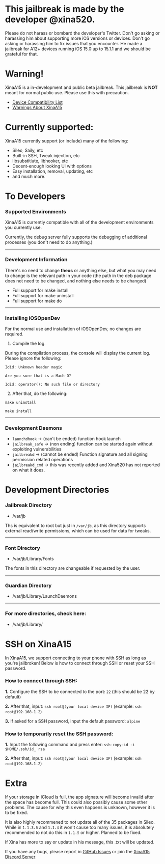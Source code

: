 # **This jailbreak is made by the developer @xina520.** 

Please do not harass or bombard the developer's Twitter. Don't go asking or harassing him about supporting more iOS versions or devices. Don't go asking or harassing him to fix issues that you encounter. He made a jailbreak for A12+ devices running iOS 15.0 up to 15.1.1 and we should be grateful for that.

# **Warning!**

XinaA15 is a in-development and public beta jailbreak. This jailbreak is **NOT** meant for normal public use. Please use this with precaution.
- [Device Compatibility List](https://github.com/NotDarkn/XinaA15/blob/main/SUPPORTED.md)
- [Warnings About XinaA15](https://github.com/NotDarkn/XinaA15/blob/main/WARNINGS.md)

# **Currently supported:**

XinaA15 currently support (or include) many of the following:
- Sileo, Saily, etc
- Built-in SSH, Tweak injection, etc
- libsubstitiute, libhooker, etc
- Decent-enough looking UI with options
- Easy installation, removal, updating, etc
- and much more.

# To Developers
### Supported Environments

XinaA15 is currently compatible with all of the development environments you currently use.

Currently, the debug server fully supports the debugging of additional processes (you don't need to do anything.)
***
### Development Information

There's no need to change **theos** or anything else, but what you may need to change is the relevant path in your code (the path in the deb package does not need to be changed, and nothing else needs to be changed)

- Full support for make install
- Full support for make uninstall
- Full support for make do
***
### Installing iOSOpenDev

For the normal use and installation of iOSOpenDev, no changes are required.

1. Compile the log. 

During the compilation process, the console will display the current log. Please ignore the following:

`Idid: Unknown header magic`

`Are you sure that is a Mach-O?`

`Idid: operator(): No such file or directory`

2. After that, do the following:

`make uninstall`

`make install`
***
### **Development Daemons**

- `launchdhook` → (can't be ended) function hook launch
- `jailbreak_safe` → (non ending) function can be started again without exploiting vulnerabilities
- `jailbreakd` → (cannot be ended) Function signature and all signing permission related operations
- `jailbreakd_cmd` → this was recently added and Xina520 has not reported on what it does.

# **Development Directories**

### Jailbreak Directory
- /var/jb

Ths is equivalent to root but just in `/var/jb`, as this directory supports external read/write permissions, which can be used for data for tweaks.
***
### **Font Directory**
- /var/jb/Library/Fonts 
 
The fonts in this directory are changeable if requested by the user.
***
### **Guardian Directory**
- /var/jb/Library/LaunchDaemons
***
### **For more directories, check here:**
- /var/jb/Library/

# SSH on XinaA15
In XinaA15, we support connecting to your phone with SSH as long as you're jailbroken! Below is how to connect through SSH or reset your SSH password.

### How to connect through SSH:
**1.** Configure the SSH to be connected to the port: `22` (this should be 22 by default)

**2.** After that, input: `ssh root@(your local device IP)` (example: `ssh root@192.168.1.2`)

**3.** If asked for a SSH password, input the default password: `alpine`

### How to temporarily reset the SSH password:
**1.** Input the following command and press enter: `ssh-copy-id -i $HOME/.ssh/id_ rsa` 

**2.** After that, input: `ssh root@(your local device IP)` (example: `ssh root@192.168.1.2`)

# **Extra**

If your storage in iCloud is full, the app signature will become invalid after the space has become full. This could also possibly cause some other problems. The cause for why this even happens is unknown, however it is to be fixed.

It is also highly recommened to not update all of the 35 packages in Sileo. While in `1.1.3.6` and `1.1.4` it won't cause too many issues, it is absolutely recommended to not do this in `1.1.5` or higher. Planned to be fixed.

If Xina has more to say or update in his message, this .txt will be updated.

If you have any bugs, please report in [GitHub Issues](https://github.com/jacksight/xina520_official_jailbreak/issues) or join the [XinaA15 Discord Server](https://discord.gg/xina-a15)
